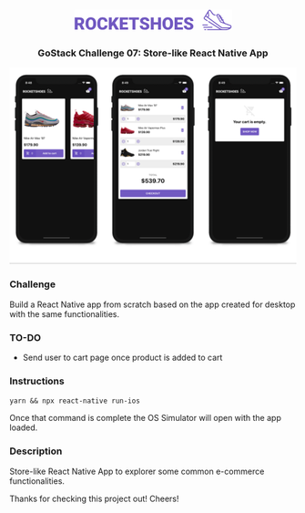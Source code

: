 <h1 align="center">
  <img alt="Rocketshoes" src="src/assets/logo-purple.png" width="277px" />
</h1>

<h3 align="center">
  GoStack Challenge 07: Store-like React Native App
</h3>

<div align="center">
  <img alt="Rocketshoes" src="src/assets/app.png" width="882px" />
</div>

### Challenge

Build a React Native app from scratch based on the app created for desktop with the same functionalities.

### TO-DO
- Send user to cart page once product is added to cart

### Instructions ###
```
yarn && npx react-native run-ios
```
Once that command is complete the OS Simulator will open with the app loaded.

### Description ###
Store-like React Native App to explorer some common e-commerce functionalities.

Thanks for checking this project out! Cheers!


